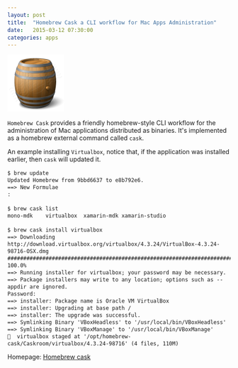 ```yaml
---
layout: post
title:  "Homebrew Cask a CLI workflow for Mac Apps Administration"
date:   2015-03-12 07:30:00
categories: apps
---
```

![Homebrew Cask Logo](/assets/cask.png)

`Homebrew Cask` provides a friendly homebrew-style CLI workflow for the administration of Mac applications distributed as binaries. It's implemented as a homebrew external command called `cask`.

An example installing `Virtualbox`, notice that, if the application was installed earlier, then `cask` will updated it.

    $ brew update
    Updated Homebrew from 9bbd6637 to e8b792e6.
    ==> New Formulae
    :

    $ brew cask list
    mono-mdk	virtualbox	xamarin-mdk	xamarin-studio

    $ brew cask install virtualbox
    ==> Downloading http://download.virtualbox.org/virtualbox/4.3.24/VirtualBox-4.3.24-98716-OSX.dmg
    ######################################################################## 100.0%
    ==> Running installer for virtualbox; your password may be necessary.
    ==> Package installers may write to any location; options such as --appdir are ignored.
    Password:
    ==> installer: Package name is Oracle VM VirtualBox
    ==> installer: Upgrading at base path /
    ==> installer: The upgrade was successful.
    ==> Symlinking Binary 'VBoxHeadless' to '/usr/local/bin/VBoxHeadless'
    ==> Symlinking Binary 'VBoxManage' to '/usr/local/bin/VBoxManage'
    🍺  virtualbox staged at '/opt/homebrew-cask/Caskroom/virtualbox/4.3.24-98716' (4 files, 110M)

Homepage: [Homebrew cask](http://caskroom.io)

